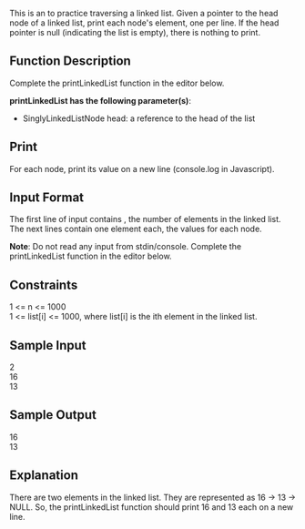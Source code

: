 This is an to practice traversing a linked list. Given a pointer to the head node of a linked list, print each node's element, one per line. If the head pointer is null (indicating the list is empty), there is nothing to print.

## Function Description

Complete the printLinkedList function in the editor below.

**printLinkedList has the following parameter(s)**:

- SinglyLinkedListNode head: a reference to the head of the list  
## Print

For each node, print its  value on a new line (console.log in Javascript).

## Input Format

The first line of input contains , the number of elements in the linked list.
The next  lines contain one element each, the  values for each node.

**Note**: Do not read any input from stdin/console. Complete the printLinkedList function in the editor below.

## Constraints

1 <= n <= 1000  
1 <= list[i] <= 1000, where list[i] is the ith element in the linked list.

## Sample Input

2  
16  
13  

## Sample Output

16  
13  

## Explanation

There are two elements in the linked list. They are represented as 16 -> 13 -> NULL. So, the printLinkedList function should print 16 and 13 each on a new line.
